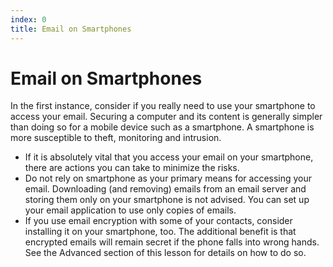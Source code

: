 ```yaml
---
index: 0
title: Email on Smartphones
---
```

# Email on Smartphones

In the first instance, consider if you really need to use your smartphone to access your email. Securing a computer and its content is generally simpler than doing so for a mobile device such as a smartphone. A smartphone is more susceptible to theft, monitoring and intrusion.

*   If it is absolutely vital that you access your email on your smartphone, there are actions you can take to minimize the risks.
*   Do not rely on smartphone as your primary means for accessing your email. Downloading (and removing) emails from an email server and storing them only on your smartphone is not advised. You can set up your email application to use only copies of emails.
*   If you use email encryption with some of your contacts, consider installing it on your smartphone, too. The additional benefit is that encrypted emails will remain secret if the phone falls into wrong hands. See the Advanced section of this lesson for details on how to do so.